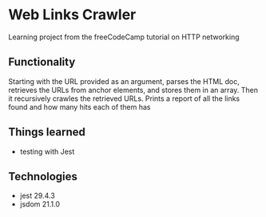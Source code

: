 # Web Links Crawler
Learning project from the freeCodeCamp tutorial on HTTP networking

## Functionality
Starting with the URL provided as an argument, parses the HTML doc, retrieves the URLs from anchor elements, and stores them in an array.
Then it recursively crawles the retrieved URLs. Prints a report of all the links found and how many hits each of them has

## Things learned
- testing with Jest

## Technologies
- jest 29.4.3
- jsdom 21.1.0

